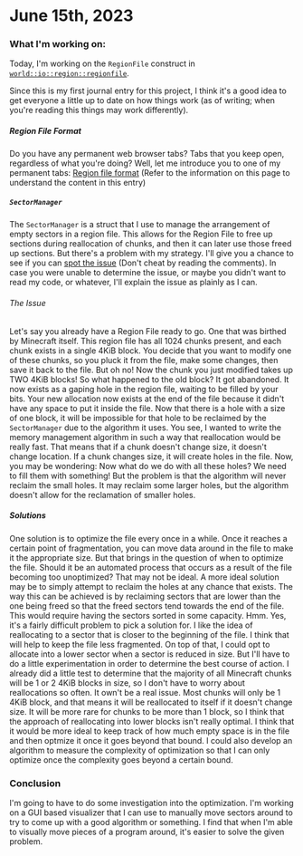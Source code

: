 # June 15th, 2023

### What I'm working on:

Today, I'm working on the `RegionFile` construct in [`world::io::region::regionfile`](https://github.com/NullSurplus/mcutil/blob/main/src/world/io/region/regionfile.rs).

Since this is my first journal entry for this project, I think it's a good idea to get everyone a little up to date on how things work (as of writing; when you're reading this things may work differently).

##### Region File Format

Do you have any permanent web browser tabs? Tabs that you keep open, regardless of what you're doing? Well, let me introduce you to one of my permanent tabs: [Region file format](https://minecraft.fandom.com/wiki/Region_file_format) (Refer to the information on this page to understand the content in this entry)

##### `SectorManager`

The `SectorManager` is a struct that I use to manage the arrangement of empty sectors in a region file. This allows for the Region File to free up sections during reallocation of chunks, and then it can later use those freed up sections. But there's a problem with my strategy. I'll give you a chance to see if you can [spot the issue](https://github.com/NullSurplus/mcutil/blob/6e7648f2f363186b43014d3c580020c8e74c690a/src/world/io/region/sectormanager.rs#L35) (Don't cheat by reading the comments). In case you were unable to determine the issue, or maybe you didn't want to read my code, or whatever, I'll explain the issue as plainly as I can.

###### The Issue

Let's say you already have a Region File ready to go. One that was birthed by Minecraft itself. This region file has all 1024 chunks present, and each chunk exists in a single 4KiB block. You decide that you want to modify one of these chunks, so you pluck it from the file, make some changes, then save it back to the file. But oh no! Now the chunk you just modified takes up TWO 4KiB blocks! So what happened to the old block? It got abandoned. It now exists as a gaping hole in the region file, waiting to be filled by your bits. Your new allocation now exists at the end of the file because it didn't have any space to put it inside the file. Now that there is a hole with a size of one block, it will be impossible for that hole to be reclaimed by the `SectorManager` due to the algorithm it uses. You see, I wanted to write the memory management algorithm in such a way that reallocation would be really fast. That means that if a chunk doesn't change size, it doesn't change location. If a chunk changes size, it will create holes in the file. Now, you may be wondering: Now what do we do with all these holes? We need to fill them with something! But the problem is that the algorithm will never reclaim the small holes. It may reclaim some larger holes, but the algorithm doesn't allow for the reclamation of smaller holes.

##### Solutions

One solution is to optimize the file every once in a while. Once it reaches a certain point of fragmentation, you can move data around in the file to make it the appropriate size. But that brings in the question of when to optimize the file. Should it be an automated process that occurs as a result of the file becoming too unoptimized? That may not be ideal. A more ideal solution may be to simply attempt to reclaim the holes at any chance that exists. The way this can be achieved is by reclaiming sectors that are lower than the one being freed so that the freed sectors tend towards the end of the file. This would require having the sectors sorted in some capacity. Hmm. Yes, it's a fairly difficult problem to pick a solution for. I like the idea of reallocating to a sector that is closer to the beginning of the file. I think that will help to keep the file less fragmented. On top of that, I could opt to allocate into a lower sector when a sector is reduced in size. But I'll have to do a little experimentation in order to determine the best course of action. I already did a little test to determine that the majority of all Minecraft chunks will be 1 or 2 4KiB blocks in size, so I don't have to worry about reallocations so often. It own't be a real issue. Most chunks will only be 1 4KiB block, and that means it will be reallocated to itself if it doesn't change size. It will be more rare for chunks to be more than 1 block, so I think that the approach of reallocating into lower blocks isn't really optimal. I think that it would be more ideal to keep track of how much empty space is in the file and then optmize it once it goes beyond that bound. I could also develop an algorithm to measure the complexity of optimization so that I can only optimize once the complexity goes beyond a certain bound.

### Conclusion

I'm going to have to do some investigation into the optimization. I'm working on a GUI based visualizer that I can use to manually move sectors around to try to come up with a good algorithm or something. I find that when I'm able to visually move pieces of a program around, it's easier to solve the given problem.